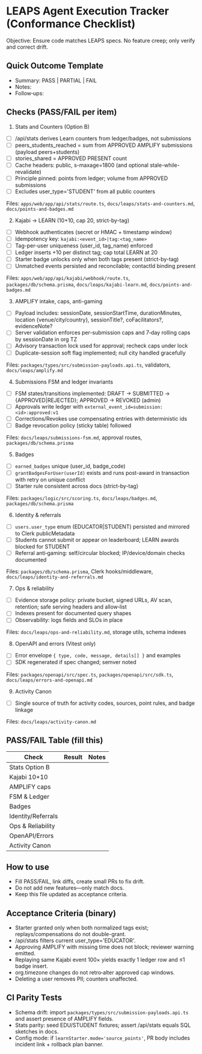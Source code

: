 # LEAPS Agent Execution Tracker (Conformance Checklist)

Objective: Ensure code matches LEAPS specs. No feature creep; only verify and correct drift.

## Quick Outcome Template

- Summary: PASS | PARTIAL | FAIL
- Notes:
- Follow‑ups:

## Checks (PASS/FAIL per item)

1. Stats and Counters (Option B)

- [ ] /api/stats derives Learn counters from ledger/badges, not submissions
- [ ] peers_students_reached = sum from APPROVED AMPLIFY submissions (payload peers+students)
- [ ] stories_shared = APPROVED PRESENT count
- [ ] Cache headers: public, s-maxage=1800 (and optional stale-while-revalidate)
- [ ] Principle pinned: points from ledger; volume from APPROVED submissions
- [ ] Excludes user_type='STUDENT' from all public counters

Files: `apps/web/app/api/stats/route.ts`, `docs/leaps/stats-and-counters.md`, `docs/points-and-badges.md`

2. Kajabi → LEARN (10+10, cap 20, strict-by-tag)

- [ ] Webhook authenticates (secret or HMAC + timestamp window)
- [ ] Idempotency key: `kajabi:<event_id>|tag:<tag_name>`
- [ ] Tag-per-user uniqueness (user_id, tag_name) enforced
- [ ] Ledger inserts +10 per distinct tag; cap total LEARN at 20
- [ ] Starter badge unlocks only when both tags present (strict-by-tag)
- [ ] Unmatched events persisted and reconcilable; contactId binding present

Files: `apps/web/app/api/kajabi/webhook/route.ts`, `packages/db/schema.prisma`, `docs/leaps/kajabi-learn.md`, `docs/points-and-badges.md`

3. AMPLIFY intake, caps, anti-gaming

- [ ] Payload includes: sessionDate, sessionStartTime, durationMinutes, location {venue/city/country}, sessionTitle?, coFacilitators?, evidenceNote?
- [ ] Server validation enforces per-submission caps and 7‑day rolling caps by sessionDate in org TZ
- [ ] Advisory transaction lock used for approval; recheck caps under lock
- [ ] Duplicate-session soft flag implemented; null city handled gracefully

Files: `packages/types/src/submission-payloads.api.ts`, validators, `docs/leaps/amplify.md`

4. Submissions FSM and ledger invariants

- [ ] FSM states/transitions implemented: DRAFT → SUBMITTED → {APPROVED|REJECTED}; APPROVED → REVOKED (admin)
- [ ] Approvals write ledger with `external_event_id=submission:<id>:approved:v1`
- [ ] Corrections/Revokes use compensating entries with deterministic ids
- [ ] Badge revocation policy (sticky table) followed

Files: `docs/leaps/submissions-fsm.md`, approval routes, `packages/db/schema.prisma`

5. Badges

- [ ] `earned_badges` unique (user_id, badge_code)
- [ ] `grantBadgesForUser(userId)` exists and runs post-award in transaction with retry on unique conflict
- [ ] Starter rule consistent across docs (strict-by-tag)

Files: `packages/logic/src/scoring.ts`, `docs/leaps/badges.md`, `packages/db/schema.prisma`

6. Identity & referrals

- [ ] `users.user_type` enum (EDUCATOR|STUDENT) persisted and mirrored to Clerk publicMetadata
- [ ] Students cannot submit or appear on leaderboard; LEARN awards blocked for STUDENT
- [ ] Referral anti‑gaming: self/circular blocked; IP/device/domain checks documented

Files: `packages/db/schema.prisma`, Clerk hooks/middleware, `docs/leaps/identity-and-referrals.md`

7. Ops & reliability

- [ ] Evidence storage policy: private bucket, signed URLs, AV scan, retention; safe serving headers and allow‑list
- [ ] Indexes present for documented query shapes
- [ ] Observability: logs fields and SLOs in place

Files: `docs/leaps/ops-and-reliability.md`, storage utils, schema indexes

8. OpenAPI and errors (Vitest only)

- [ ] Error envelope `{ type, code, message, details[] }` and examples
- [ ] SDK regenerated if spec changed; semver noted

Files: `packages/openapi/src/spec.ts`, `packages/openapi/src/sdk.ts`, `docs/leaps/errors-and-openapi.md`

9. Activity Canon

- [ ] Single source of truth for activity codes, sources, point rules, and badge linkage

Files: `docs/leaps/activity-canon.md`

## PASS/FAIL Table (fill this)

| Check              | Result | Notes |
| ------------------ | ------ | ----- |
| Stats Option B     |        |       |
| Kajabi 10+10       |        |       |
| AMPLIFY caps       |        |       |
| FSM & Ledger       |        |       |
| Badges             |        |       |
| Identity/Referrals |        |       |
| Ops & Reliability  |        |       |
| OpenAPI/Errors     |        |       |
| Activity Canon     |        |       |

## How to use

- Fill PASS/FAIL, link diffs, create small PRs to fix drift.
- Do not add new features—only match docs.
- Keep this file updated as acceptance criteria.

## Acceptance Criteria (binary)

- Starter granted only when both normalized tags exist; replays/compensations do not double-grant.
- /api/stats filters current user_type='EDUCATOR'.
- Approving AMPLIFY with missing time does not block; reviewer warning emitted.
- Replaying same Kajabi event 100× yields exactly 1 ledger row and ≤1 badge insert.
- org.timezone changes do not retro‑alter approved cap windows.
- Deleting a user removes PII; counters unaffected.

## CI Parity Tests

- Schema drift: import `packages/types/src/submission-payloads.api.ts` and assert presence of AMPLIFY fields.
- Stats parity: seed EDU/STUDENT fixtures; assert /api/stats equals SQL sketches in docs.
- Config mode: if `learnStarter.mode='source_points'`, PR body includes incident link + rollback plan banner.
